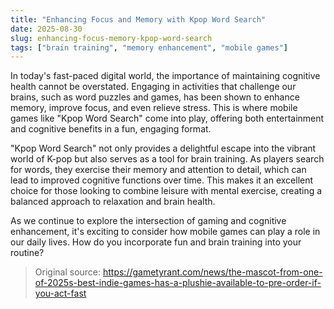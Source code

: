 ```yaml
---
title: "Enhancing Focus and Memory with Kpop Word Search"
date: 2025-08-30
slug: enhancing-focus-memory-kpop-word-search
tags: ["brain training", "memory enhancement", "mobile games"]
---
```

In today's fast-paced digital world, the importance of maintaining cognitive health cannot be overstated. Engaging in activities that challenge our brains, such as word puzzles and games, has been shown to enhance memory, improve focus, and even relieve stress. This is where mobile games like "Kpop Word Search" come into play, offering both entertainment and cognitive benefits in a fun, engaging format.

"Kpop Word Search" not only provides a delightful escape into the vibrant world of K-pop but also serves as a tool for brain training. As players search for words, they exercise their memory and attention to detail, which can lead to improved cognitive functions over time. This makes it an excellent choice for those looking to combine leisure with mental exercise, creating a balanced approach to relaxation and brain health.

As we continue to explore the intersection of gaming and cognitive enhancement, it's exciting to consider how mobile games can play a role in our daily lives. How do you incorporate fun and brain training into your routine?

> Original source: https://gametyrant.com/news/the-mascot-from-one-of-2025s-best-indie-games-has-a-plushie-available-to-pre-order-if-you-act-fast